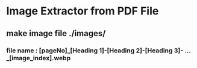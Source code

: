 # Image Extractor from PDF File
## make image file ./images/
### file name : [pageNo]_[Heading 1]-[Heading 2]-[Heading 3]- ... _[image_index].webp
